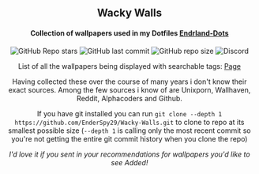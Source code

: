 <h2 align="center">
  Wacky Walls
  <h4 align="center">
    Collection of wallpapers used in my Dotfiles <a href="https://github.com/EnderSpy29/Endrland-Dots"><b>Endrland-Dots</b></a><br>
  </h5>
</h2>


<div align="center">

![GitHub Repo stars](https://img.shields.io/github/stars/EnderSpy29/Wacky-Walls?style=for-the-badge&color=%239745F5&labelColor=%23000000) ![GitHub last commit](https://img.shields.io/github/last-commit/JaKooLit/Hyprland-Dots?style=for-the-badge&color=%239745F5&labelColor=%23000000) ![GitHub repo size](https://img.shields.io/github/repo-size/EnderSpy29/Wacky-Walls?style=for-the-badge&color=%239745F5&labelColor=%23000000) ![Discord](https://img.shields.io/discord/691502387587842138?style=for-the-badge&labelColor=%23000000&color=%239745F5&link=https%3A%2F%2Fdiscord.gg%2FHBkrBTbqsB)

List of all the wallpapers being displayed with searchable tags: [Page](https://github.com/EnderSpy29/Wacky-Walls/blob/main/Pages/Page.md)

Having collected these over the course of many years i don't know their exact sources. Among the few sources i know of are
Unixporn, Wallhaven, Reddit, Alphacoders and Github.

If you have git installed you can run `git clone --depth 1 https://github.com/EnderSpy29/Wacky-Walls.git` to clone to repo at its smallest possible size (`--depth 1` is calling only the most recent commit so you're not getting the entire git commit history when you clone the repo)

*I'd love it if you sent in your recommendations for wallpapers you'd like to see Added!*

